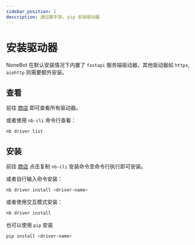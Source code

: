 ```yaml
---
sidebar_position: 1
description: 通过脚手架, pip 安装驱动器
---
```


# 安装驱动器

NoneBot 在默认安装情况下内置了 `fastapi` 服务端驱动器，其他驱动器如 `httpx`, `aiohttp` 则需要额外安装。

## 查看

前往 [商店](/store) 即可查看所有驱动器。

或者使用 `nb-cli` 命令行查看：

```bash
nb driver list
```

## 安装

前往 [商店](/store) 点击复制 `nb-cli` 安装命令至命令行执行即可安装。

或者自行输入命令安装：

```bash
nb driver install <driver-name>
```

或者使用交互模式安装：

```bash
nb driver install
```

也可以使用 `pip` 安装

```bash
pip install <driver-name>
```

<!-- TODO: asciinema for install driver -->

